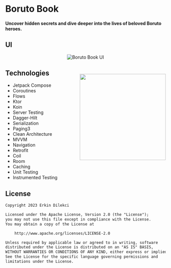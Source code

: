 # Boruto Book

#### Uncover hidden secrets and dive deeper into the lives of beloved Boruto heroes.

## UI
<p align="center">
  <img src="https://raw.githubusercontent.com/erkindil/GithubRepositoryEdit/main/boruto.png" alt="Boruto Book UI">
</p>

<img style="margin-top: 30px" src="https://raw.githubusercontent.com/erkindil/GithubRepositoryEdit/main/borutogif.gif" align="right" width="270">

## Technologies
- Jetpack Compose
- Coroutines
- Flows
- Ktor
- Koin
- Server Testing
- Dagger-Hilt
- Serialization
- Paging3
- Clean Architecture
- MVVM
- Navigation
- Retrofit
- Coil
- Room
- Caching
- Unit Testing
- Instrumented Testing


## License
```xml
Copyright 2023 Erkin Dilekci

Licensed under the Apache License, Version 2.0 (the "License");
you may not use this file except in compliance with the License.
You may obtain a copy of the License at

    http://www.apache.org/licenses/LICENSE-2.0

Unless required by applicable law or agreed to in writing, software
distributed under the License is distributed on an "AS IS" BASIS,
WITHOUT WARRANTIES OR CONDITIONS OF ANY KIND, either express or implied.
See the License for the specific language governing permissions and
limitations under the License.
```
